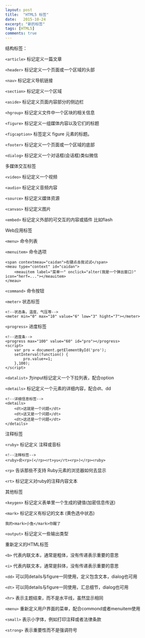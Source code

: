 ```yaml
---
layout: post
title:  "HTML5 标签"
date:   2015-10-24
excerpt: "新的标签"
tags: [HTML5]
comments: true
---
```

结构标签：

`<article>` 标记定义一篇文章

`<header>` 标记定义一个页面或一个区域的头部

`<nav>` 标记定义导航链接

`<section>` 标记定义一个区域

`<aside>` 标记定义页面内容部分的侧边栏

`<hgroup>` 标记定义文件中一个区块的相关信息

`<figure>` 标记定义一组媒体内容以及它们的标题  

`<figcaption>` 标签定义 figure 元素的标题。

`<footer>` 标记定义一个页面或一个区域的底部

`<dialog>` 标记定义一个对话框(会话框)类似微信

多媒体交互标签

`<video>` 标记定义一个视频

`<audio>` 标记定义音频内容

`<source>` 标记定义媒体资源

`<canvas>` 标记定义图片

`<embed>` 标记定义外部的可交互的内容或插件 比如flash

Web应用标签

`<menu>` 命令列表

`<menuitem>` 命令选项

```
<span contextmeau="caidan">右键点击我试试</span>
<meau type="context" id="caidan">
    <meauitem label="菜单一" onclick="alter(我是一个弹出窗口)" 	icon="herf=..."></meauitem>
</meau>
```

`<command>` 命令按钮

`<meter>` 状态标签

```
<!--状态条，温度、气压等-->
<meter min="0" max="10" value="6" low="3" hight="7"></meter>
```

`<progress>` 进度标签

```	
<!--进度条-->
<progress max="100" value="60" id="pro"></progress>
<script>
    var pro = document.getElementById('pro');
    setInterval(function() {
        pro.value+=1;
    },100);
</script>
```

`<datalist>` 为input标记定义一个下拉列表，配合option

`<details>` 标记定义一个元素的详细内容，配合dt、dd
```	
<!--详细信息标签-->
<details>
    <dt>这就是一个问题</dt>
    <dt>这又是一个问题</dt>
    <dt>这还是一个问题</dt>
</details>
```

注释标签

`<ruby>` 标记定义 注释或音标

```
<!--注释标签-->
<ruby>俞<rp>(</rp><rt>yu</rt><rp>)</rp><ruby>
```

`<rp>` 告诉那些不支持 Ruby元素的浏览器如何去显示

`<rt>` 标记定义对ruby的注释内容文本

其他标签

`<keygen>` 标记定义表单里一个生成的键值(加密信息传送)

`<mark>` 标记定义有标记的文本 (黄色选中状态)

```
我的<mark>小鱼</mark>你醒了
```

`<output>` 标记定义一些输出类型

重新定义的HTML标签

`<b>`  代表内联文本，通常是粗体，没有传递表示重要的意思

`<i>`  代表内联文本，通常是斜体，没有传递表示重要的意思

`<dd>` 可以同details与figure一同使用，定义包含文本，dialog也可用

`<dt>` 可以同details与figure一同使用，汇总细节，dialog也可用

`<hr>` 表示主题结束，而不是水平线，虽然显示相同

`<menu>` 重新定义用户界面的菜单，配合commond或者menuitem使用

`<small>` 表示小字体，例如打印注释或者法律条款

`<strong>` 表示重要性而不是强调符号
